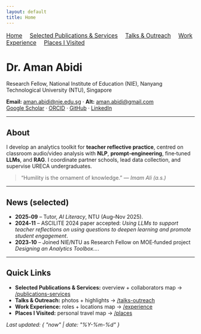 ```yaml
---
layout: default
title: Home
---
```



<nav style="margin: 1rem 0; font-size: 0.95rem;">
  <a href="/" style="margin-right: 1rem;">Home</a>
  <a href="/publications-services" style="margin-right: 1rem;">Selected Publications & Services</a>
  <a href="/talks-outreach" style="margin-right: 1rem;">Talks & Outreach</a>
  <a href="/experience" style="margin-right: 1rem;">Work Experience</a>
  <a href="/places" style="margin-right: 1rem;">Places I Visited</a>
</nav>


# Dr. Aman Abidi

Research Fellow, National Institute of Education (NIE), Nanyang Technological University (NTU), Singapore

**Email:** <aman.abidi@nie.edu.sg> · **Alt:** <aman.abidi@gmail.com>  
[Google Scholar](https://scholar.google.com/citations?user=CoLi5Q8AAAAJ&hl=en) · [ORCID](https://orcid.org/0000-0002-3960-6259) · [GitHub](https://github.com/amanabidi) · [LinkedIn](https://www.linkedin.com/in/amanabidi/)

---

## About
I develop an analytics toolkit for **teacher reflective practice**, centred on classroom audio/video analysis with **NLP**, **prompt‑engineering**, fine‑tuned **LLMs**, and **RAG**. I coordinate partner schools, lead data collection, and supervise URECA undergraduates.

> “Humility is the ornament of knowledge.” — *Imam Ali (a.s.)*

---

## News (selected)
- **2025‑09** – Tutor, *AI Literacy*, NTU (Aug–Nov 2025).
- **2024‑11** – ASCILITE 2024 paper accepted: *Using LLMs to support teacher reflections on using questions to deepen learning and promote student engagement*.
- **2023‑10** – Joined NIE/NTU as Research Fellow on MOE‑funded project *Designing an Analytics Toolbox…*.

---

## Quick Links
- **Selected Publications & Services:** overview + collaborators map → [/publications-services](/publications-services)  
- **Talks & Outreach:** photos + highlights → [/talks-outreach](/talks-outreach)  
- **Work Experience:** roles + locations map → [/experience](/experience)  
- **Places I Visited:** personal travel map → [/places](/places)

_Last updated: { "now" | date: "%Y-%m-%d" }_
